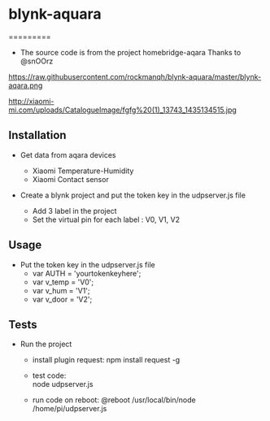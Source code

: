 # blynk-aquara
=========

- The source code is from the project homebridge-aqara
  Thanks to @snOOrz

https://raw.githubusercontent.com/rockmanqh/blynk-aquara/master/blynk-aqara.png

http://xiaomi-mi.com/uploads/CatalogueImage/fgfg%20(1)_13743_1435134515.jpg

## Installation
- Get data from aqara devices 
  + Xiaomi Temperature-Humidity
  + Xiaomi Contact sensor

- Create a blynk project and put the token key in the udpserver.js file
  + Add 3 label in the project
  + Set the virtual pin for each label : V0, V1, V2

## Usage                                
- Put the token key in the udpserver.js file
  + var AUTH = 'yourtokenkeyhere';
  + var v_temp = 'V0';
  + var v_hum = 'V1';
  + var v_door = 'V2';

## Tests
- Run the project
  + install plugin request:
    npm install request -g 
  
  + test code:  
    node udpserver.js
 
  + run code on reboot:
    @reboot /usr/local/bin/node /home/pi/udpserver.js

